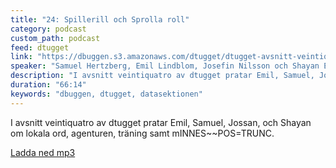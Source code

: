```yaml
---
title: "24: Spillerill och Sprolla roll"
category: podcast
custom_path: podcast
feed: dtugget
link: "https://dbuggen.s3.amazonaws.com/dtugget/dtugget-avsnitt-veintiquatro.mp3"
speaker: "Samuel Hertzberg, Emil Lindblom, Josefin Nilsson och Shayan Effati"
description: "I avsnitt veintiquatro av dtugget pratar Emil, Samuel, Jossan, och Shayan om lokala ord, agenturen, träning samt mINNES~~POS=TRUNC."
duration: "66:14"
keywords: "dbuggen, dtugget, datasektionen"
---
```

<script src="/audiojs/audio.min.js"></script>
<script>
  audiojs.events.ready(function() {
    var as = audiojs.createAll();
  });
</script>

I avsnitt veintiquatro av dtugget pratar Emil, Samuel, Jossan, och Shayan om lokala ord, agenturen, träning samt mINNES~~POS=TRUNC.

<audio src="{{ page.link }}" preload="auto"></audio>

<p class="center">
  <a class="center" href="{{ page.link }}">Ladda ned mp3</a>
</p>

